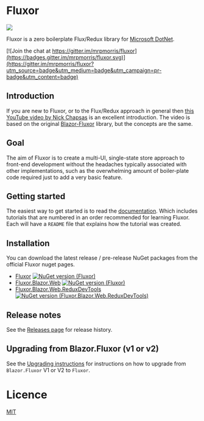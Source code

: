 # Fluxor
![](./Images/fluxor-logo.png)

Fluxor is a zero boilerplate Flux/Redux library for [Microsoft DotNet](https://dotnet.microsoft.com/).

[![Join the chat at https://gitter.im/mrpmorris/fluxor](https://badges.gitter.im/mrpmorris/fluxor.svg)](https://gitter.im/mrpmorris/fluxor?utm_source=badge&utm_medium=badge&utm_campaign=pr-badge&utm_content=badge)

## Introduction
If you are new to Fluxor, or to the Flux/Redux approach in general then [this YouTube video by Nick Chapsas](https://www.youtube.com/watch?v=k_c-ErPaYa8) is an excellent introduction.
The video is based on the original [Blazor-Fluxor](https://github.com/mrpmorris/blazor-fluxor) library, but the concepts are the same.

## Goal
The aim of Fluxor is to create a multi-UI, single-state store approach to front-end development without the headaches typically associated with other implementations, such as the overwhelming amount of boiler-plate code required just to add a very basic feature.

## Getting started
The easiest way to get started is to read the [documentation](./Docs/README.md).
Which includes tutorials that are numbered in an order recommended for learning Fluxor. Each will have a `README` file that explains how the tutorial was created.

## Installation
You can download the latest release / pre-release NuGet packages from the official Fluxor nuget pages.

* [Fluxor](https://www.nuget.org/packages/Fluxor) [![NuGet version (Fluxor)](https://img.shields.io/nuget/v/Fluxor.svg?style=flat-square)](https://www.nuget.org/packages/Fluxor/)
* [Fluxor.Blazor.Web](https://www.nuget.org/packages/Fluxor.Blazor.Web) [![NuGet version (Fluxor)](https://img.shields.io/nuget/v/Fluxor.Blazor.Web.svg?style=flat-square)](https://www.nuget.org/packages/Fluxor.Blazor.Web/)
* [Fluxor.Blazor.Web.ReduxDevTools](https://www.nuget.org/packages/Fluxor.Blazor.Web.ReduxDevTools) [![NuGet version (Fluxor.Blazor.Web.ReduxDevTools)](https://img.shields.io/nuget/v/Fluxor.Blazor.Web.ReduxDevTools.svg?style=flat-square)](https://www.nuget.org/packages/Fluxor.Blazor.Web.ReduxDevTools/)

## Release notes
See the [Releases page](./Docs/releases.md) for release history.

## Upgrading from Blazor.Fluxor (v1 or v2)
See the [Upgrading instructions](./Docs/upgrading-instructions.md) for instructions on how to upgrade from
`Blazor.Fluxor` V1 or V2 to `Fluxor`.

# Licence
[MIT](https://opensource.org/licenses/MIT)

